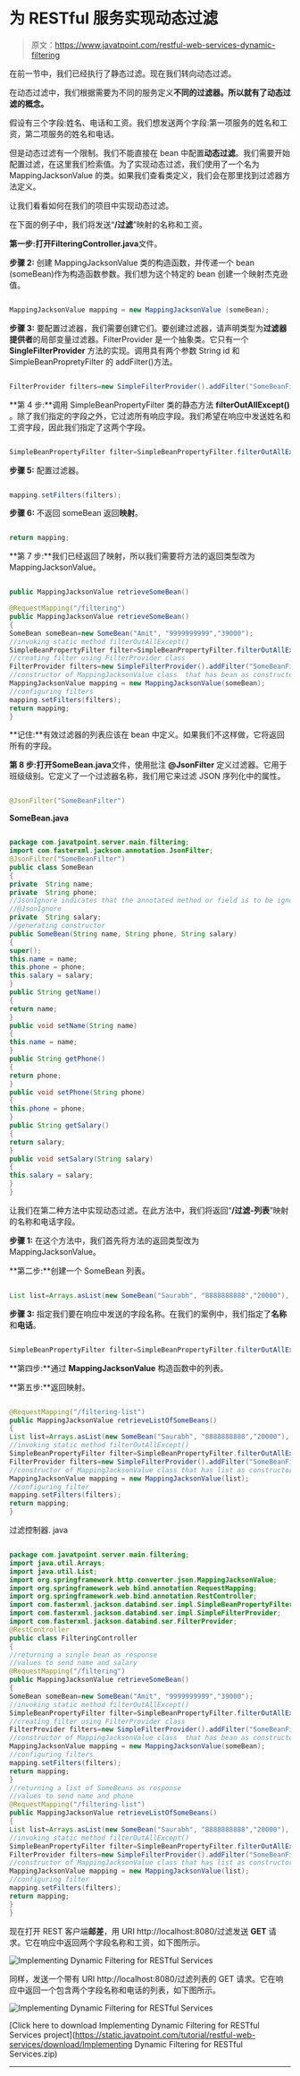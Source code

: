 # 为 RESTful 服务实现动态过滤

> 原文：<https://www.javatpoint.com/restful-web-services-dynamic-filtering>

在前一节中，我们已经执行了静态过滤。现在我们转向动态过滤。

在动态过滤中，我们根据需要为不同的服务定义**不同的过滤器。所以就有了动态过滤的概念。**

假设有三个字段:姓名、电话和工资。我们想发送两个字段:第一项服务的姓名和工资，第二项服务的姓名和电话。

但是动态过滤有一个限制。我们不能直接在 bean 中配置**动态过滤**。我们需要开始配置过滤，在这里我们检索值。为了实现动态过滤，我们使用了一个名为 MappingJacksonValue 的类。如果我们查看类定义，我们会在那里找到过滤器方法定义。

让我们看看如何在我们的项目中实现动态过滤。

在下面的例子中，我们将发送“**/过滤**”映射的名称和工资。

**第一步:**打开**FilteringController.java**文件。

**步骤 2:** 创建 MappingJacksonValue 类的构造函数，并传递一个 bean (someBean)作为构造函数参数。我们想为这个特定的 bean 创建一个映射杰克逊值。

```java

MappingJacksonValue mapping = new MappingJacksonValue (someBean);

```

**步骤 3:** 要配置过滤器，我们需要创建它们。要创建过滤器，请声明类型为**过滤器提供者**的局部变量过滤器。FilterProvider 是一个抽象类。它只有一个 **SingleFilterProvider** 方法的实现。调用具有两个参数 String id 和 SimpleBeanPropretyFilter 的 addFilter()方法。

```java

FilterProvider filters=new SimpleFilterProvider().addFilter("SomeBeanFilter", filter);

```

**第 4 步:**调用 SimpleBeanPropertyFilter 类的静态方法 **filterOutAllExcept()** 。除了我们指定的字段之外，它过滤所有响应字段。我们希望在响应中发送姓名和工资字段，因此我们指定了这两个字段。

```java

SimpleBeanPropertyFilter filter=SimpleBeanPropertyFilter.filterOutAllExcept("name", "salary");

```

**步骤 5:** 配置过滤器。

```java

mapping.setFilters(filters);

```

**步骤 6:** 不返回 someBean 返回**映射**。

```java

return mapping;

```

**第 7 步:**我们已经返回了映射，所以我们需要将方法的返回类型改为 MappingJacksonValue。

```java

public MappingJacksonValue retrieveSomeBean()

@RequestMapping("/filtering")
public MappingJacksonValue retrieveSomeBean()
{
SomeBean someBean=new SomeBean("Amit", "9999999999","39000");
//invoking static method filterOutAllExcept()
SimpleBeanPropertyFilter filter=SimpleBeanPropertyFilter.filterOutAllExcept("name", "salary");
//creating filter using FilterProvider class
FilterProvider filters=new SimpleFilterProvider().addFilter("SomeBeanFilter",filter);
//constructor of MappingJacksonValue class  that has bean as constructor argument
MappingJacksonValue mapping = new MappingJacksonValue(someBean);
//configuring filters
mapping.setFilters(filters);
return mapping;
}

```

**记住:**有效过滤器的列表应该在 bean 中定义。如果我们不这样做，它将返回所有的字段。

**第 8 步:**打开**SomeBean.java**文件，使用批注 **@JsonFilter** 定义过滤器。它用于班级级别。它定义了一个过滤器名称，我们用它来过滤 JSON 序列化中的属性。

```java

@JsonFilter("SomeBeanFilter")

```

**SomeBean.java**

```java

package com.javatpoint.server.main.filtering;
import com.fasterxml.jackson.annotation.JsonFilter;
@JsonFilter("SomeBeanFilter")
public class SomeBean 
{
private  String name;
private  String phone;
//JsonIgnore indicates that the annotated method or field is to be ignored
//@JsonIgnore
private  String salary;
//generating constructor
public SomeBean(String name, String phone, String salary) 
{
super();	
this.name = name;
this.phone = phone;
this.salary = salary;
}
public String getName() 
{
return name;
}
public void setName(String name) 
{
this.name = name;
}
public String getPhone() 
{
return phone;
}
public void setPhone(String phone) 
{
this.phone = phone;
}
public String getSalary() 
{
return salary;
}
public void setSalary(String salary) 
{
this.salary = salary;
}
}

```

让我们在第二种方法中实现动态过滤。在此方法中，我们将返回“**/过滤-列表**”映射的名称和电话字段。

**步骤 1:** 在这个方法中，我们首先将方法的返回类型改为 MappingJacksonValue。

**第二步:**创建一个 SomeBean 列表。

```java

List list=Arrays.asList(new SomeBean("Saurabh", "8888888888","20000"), new SomeBean("Devesh", "1111111111","34000")); 
```

**步骤 3:** 指定我们要在响应中发送的字段名称。在我们的案例中，我们指定了**名称**和**电话**。

```java

SimpleBeanPropertyFilter filter=SimpleBeanPropertyFilter.filterOutAllExcept("name", "phone");

```

**第四步:**通过 **MappingJacksonValue** 构造函数中的列表。

**第五步:**返回映射。

```java

@RequestMapping("/filtering-list")
public MappingJacksonValue retrieveListOfSomeBeans()
{
List list=Arrays.asList(new SomeBean("Saurabh", "8888888888","20000"), new SomeBean("Devesh", "1111111111","34000"));
//invoking static method filterOutAllExcept()
SimpleBeanPropertyFilter filter=SimpleBeanPropertyFilter.filterOutAllExcept("name", "phone");
FilterProvider filters=new SimpleFilterProvider().addFilter("SomeBeanFilter",filter);
//constructor of MappingJacksonValue class that has list as constructor argument
MappingJacksonValue mapping = new MappingJacksonValue(list);
//configuring filter
mapping.setFilters(filters);
return mapping;
} 
```

过滤控制器. java

```java

package com.javatpoint.server.main.filtering;
import java.util.Arrays;
import java.util.List;
import org.springframework.http.converter.json.MappingJacksonValue;
import org.springframework.web.bind.annotation.RequestMapping;
import org.springframework.web.bind.annotation.RestController;
import com.fasterxml.jackson.databind.ser.impl.SimpleBeanPropertyFilter;
import com.fasterxml.jackson.databind.ser.impl.SimpleFilterProvider;
import com.fasterxml.jackson.databind.ser.FilterProvider;
@RestController
public class FilteringController 
{
//returning a single bean as response
//values to send name and salary															
@RequestMapping("/filtering")
public MappingJacksonValue retrieveSomeBean()
{
SomeBean someBean=new SomeBean("Amit", "9999999999","39000");
//invoking static method filterOutAllExcept()
SimpleBeanPropertyFilter filter=SimpleBeanPropertyFilter.filterOutAllExcept("name", "salary");
//creating filter using FilterProvider class
FilterProvider filters=new SimpleFilterProvider().addFilter("SomeBeanFilter",filter);
//constructor of MappingJacksonValue class  that has bean as constructor argument
MappingJacksonValue mapping = new MappingJacksonValue(someBean);
//configuring filters
mapping.setFilters(filters);
return mapping;
}
//returning a list of SomeBeans as response
//values to send name and phone
@RequestMapping("/filtering-list")
public MappingJacksonValue retrieveListOfSomeBeans()
{
List list=Arrays.asList(new SomeBean("Saurabh", "8888888888","20000"), new SomeBean("Devesh", "1111111111","34000"));
//invoking static method filterOutAllExcept()
SimpleBeanPropertyFilter filter=SimpleBeanPropertyFilter.filterOutAllExcept("name", "phone");
FilterProvider filters=new SimpleFilterProvider().addFilter("SomeBeanFilter",filter);
//constructor of MappingJacksonValue class that has list as constructor argument
MappingJacksonValue mapping = new MappingJacksonValue(list);
//configuring filter
mapping.setFilters(filters);
return mapping;
}
} 
```

现在打开 REST 客户端**邮差**，用 URI http://localhost:8080/过滤发送 **GET** 请求。它在响应中返回两个字段名称和工资，如下图所示。

![Implementing Dynamic Filtering for RESTful Services](img/c58cc40f9720a11b051d66dc6b3d11cb.png)

同样，发送一个带有 URI http://localhost:8080/过滤列表的 GET 请求。它在响应中返回一个包含两个字段名称和电话的列表，如下图所示。

![Implementing Dynamic Filtering for RESTful Services](img/67d437617aafdbd5f43d6149403ff051.png)

[Click here to download Implementing Dynamic Filtering for RESTful Services project](https://static.javatpoint.com/tutorial/restful-web-services/download/Implementing Dynamic Filtering for RESTful Services.zip)

* * *
